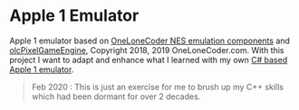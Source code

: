 # Apple 1 Emulator

Apple 1 emulator based on [OneLoneCoder NES emulation components](https://github.com/OneLoneCoder/olcNES) and [olcPixelGameEngine](https://github.com/OneLoneCoder/olcPixelGameEngine), Copyright 2018, 2019 OneLoneCoder.com. With this project I want to adapt and enhance what I learned with my own [C# based Apple 1 emulator](https://github.com/KaiWalter/CS8BitEmulators/blob/master/MyEMU/Systems/Apple1.cs).

> Feb 2020 : This is just an exercise for me to brush up my C++ skills which had been dormant for over 2 decades.

